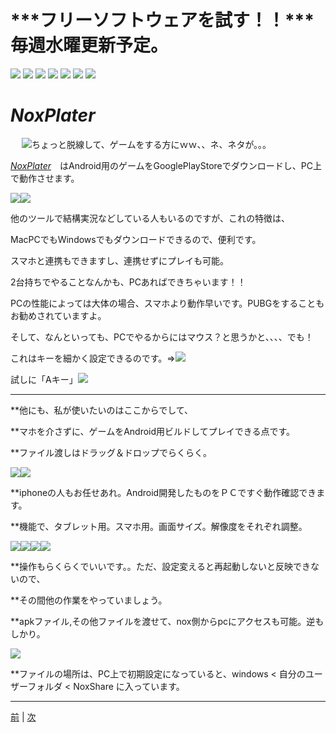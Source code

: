 # ***フリーソフトウェアを試す！！***毎週水曜更新予定。

[![](https://raw.githubusercontent.com/175B005/direction_rink/master/d1.png)](https://github.com/175B005/weekreport)  [![](https://raw.githubusercontent.com/175B005/direction_rink/master/d2.png)](https://github.com/175B005/weekreport2)  [![](https://raw.githubusercontent.com/175B005/direction_rink/master/d3.png)](https://github.com/175B005/weekreport3)  [![](https://raw.githubusercontent.com/175B005/direction_rink/master/d4.png)](https://github.com/175B005/weekreport4)  [![](https://raw.githubusercontent.com/175B005/direction_rink/master/d5.png)](https://github.com/175B005/weekreport5)  [![](https://raw.githubusercontent.com/175B005/direction_rink/master/d6.png)](https://github.com/175B005/weekreport6)  [![](https://raw.githubusercontent.com/175B005/direction_rink/master/d7.png)](https://github.com/175B005/weekreport7)

# *NoxPlater*
　
 [![](https://raw.githubusercontent.com/175B005/direction_rink/master/noximage1.png)](https://jp.bignox.com/)ちょっと脱線して、ゲームをする方にｗｗ、、ネ、ネタが。。。
 
[*NoxPlater*](https://jp.bignox.com/)　はAndroid用のゲームをGooglePlayStoreでダウンロードし、PC上で動作させます。

![](https://raw.githubusercontent.com/175B005/direction_rink/master/noximage2.jpg)![](https://raw.githubusercontent.com/175B005/direction_rink/master/noximage3.jpg)

他のツールで結構実況などしている人もいるのですが、これの特徴は、

MacPCでもWindowsでもダウンロードできるので、便利です。

スマホと連携もできますし、連携せずにプレイも可能。

2台持ちでやることなんかも、PCあればできちゃいます！！

PCの性能によっては大体の場合、スマホより動作早いです。PUBGをすることもお勧めされていますよ。

そして、なんといっても、PCでやるからにはマウス？と思うかと、、、、でも！

これはキーを細かく設定できるのです。⇒![](https://raw.githubusercontent.com/175B005/direction_rink/master/noximage7.jpg)

試しに「Aキー」![](https://raw.githubusercontent.com/175B005/direction_rink/master/noximage5.jpg)

---

**他にも、私が使いたいのはここからでして、

**マホを介さずに、ゲームをAndroid用ビルドしてプレイできる点です。

**ファイル渡しはドラッグ＆ドロップでらくらく。

![](https://raw.githubusercontent.com/175B005/direction_rink/master/noximage15.jpg)![](https://raw.githubusercontent.com/175B005/direction_rink/master/noximage16.jpg)

**iphoneの人もお任せあれ。Android開発したものをＰＣですぐ動作確認できます。

**機能で、タブレット用。スマホ用。画面サイズ。解像度をそれぞれ調整。

![](https://raw.githubusercontent.com/175B005/direction_rink/master/noximage13.jpg)![](https://raw.githubusercontent.com/175B005/direction_rink/master/noximage14.jpg)![](https://raw.githubusercontent.com/175B005/direction_rink/master/noximage11.jpg)![](https://raw.githubusercontent.com/175B005/direction_rink/master/noximage12.jpg)

**操作もらくらくでいいです。。ただ、設定変えると再起動しないと反映できないので、

**その間他の作業をやっていましょう。

**apkファイル,その他ファイルを渡せて、nox側からpcにアクセスも可能。逆もしかり。

![](https://raw.githubusercontent.com/175B005/direction_rink/master/noximage17.jpg)

**ファイルの場所は、PC上で初期設定になっていると、windows < 自分のユーザーフォルダ < NoxShare に入っています。

---


[前](https://github.com/175B005/weekreport5) | [次](https://github.com/175B005/weekreport7)
